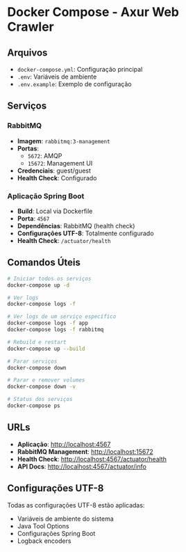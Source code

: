# Docker Compose - Axur Web Crawler

## Arquivos

- `docker-compose.yml`: Configuração principal
- `.env`: Variáveis de ambiente
- `.env.example`: Exemplo de configuração

## Serviços

### RabbitMQ

- **Imagem**: `rabbitmq:3-management`
- **Portas**:
  - `5672`: AMQP
  - `15672`: Management UI
- **Credenciais**: guest/guest
- **Health Check**: Configurado

### Aplicação Spring Boot

- **Build**: Local via Dockerfile
- **Porta**: `4567`
- **Dependências**: RabbitMQ (health check)
- **Configurações UTF-8**: Totalmente configurado
- **Health Check**: `/actuator/health`

## Comandos Úteis

```bash
# Iniciar todos os serviços
docker-compose up -d

# Ver logs
docker-compose logs -f

# Ver logs de um serviço específico
docker-compose logs -f app
docker-compose logs -f rabbitmq

# Rebuild e restart
docker-compose up --build

# Parar serviços
docker-compose down

# Parar e remover volumes
docker-compose down -v

# Status dos serviços
docker-compose ps
```

## URLs

- **Aplicação**: <http://localhost:4567>
- **RabbitMQ Management**: <http://localhost:15672>
- **Health Check**: <http://localhost:4567/actuator/health>
- **API Docs**: <http://localhost:4567/actuator/info>

## Configurações UTF-8

Todas as configurações UTF-8 estão aplicadas:

- Variáveis de ambiente do sistema
- Java Tool Options
- Configurações Spring Boot
- Logback encoders

